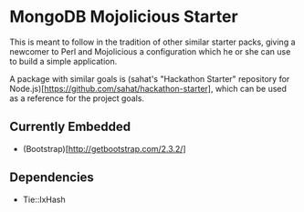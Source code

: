 # MongoDB Mojolicious Starter
This is meant to follow in the tradition of other similar starter packs,
giving a newcomer to Perl and Mojolicious a configuration which he or she
can use to build a simple application.

A package with similar goals is (sahat's "Hackathon Starter" repository for
Node.js)[https://github.com/sahat/hackathon-starter], which can be used
as a reference for the project goals.

## Currently Embedded
- (Bootstrap)[http://getbootstrap.com/2.3.2/]


## Dependencies
- Tie::IxHash
